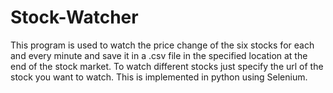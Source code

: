 # Stock-Watcher
This program is used to watch the price change of the six stocks for each and every minute and save it in a .csv file in the specified location at the end of the stock market.
To watch different stocks just specify the url of the stock you want to watch.
This is implemented in python using Selenium.
